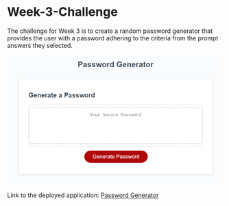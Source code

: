 # Week-3-Challenge

The challenge for Week 3 is to create a random password generator that provides the user with a password adhering to the criteria from the prompt answers they selected.

![Screenshot of the live site.](Assets/images/password%20generator.png)

Link to the deployed application: 
[Password Generator](https://tdevans97.github.io/Week-3-Challenge/)
